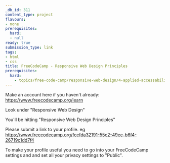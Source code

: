 ```yaml
---
_db_id: 311
content_type: project
flavours:
- none
prerequisites:
  hard:
  - null
ready: true
submission_type: link
tags:
- html
- css
title: FreeCodeCamp - Responsive Web Design Principles
prerequisites:
  hard:
    - topics/free-code-camp/responsive-web-design/4-applied-accessability
---
```


Make an account here if you haven't already: https://www.freecodecamp.org/learn

Look under "Responsive Web Design"

You'll be hitting "Responsive Web Design Principles"

Please submit a link to your profile. eg https://www.freecodecamp.org/fccfda32191-55c2-49ec-b6f4-26719c1dd7f4

To make your profile useful you need to go into your FreeCodeCamp settings and and set all your privacy settings to "Public".